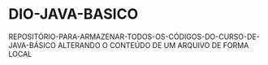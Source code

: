 # DIO-JAVA-BASICO
REPOSITÓRIO-PARA-ARMAZENAR-TODOS-OS-CÓDIGOS-DO-CURSO-DE-JAVA-BÁSICO
ALTERANDO O CONTEÚDO DE UM ARQUIVO DE FORMA LOCAL